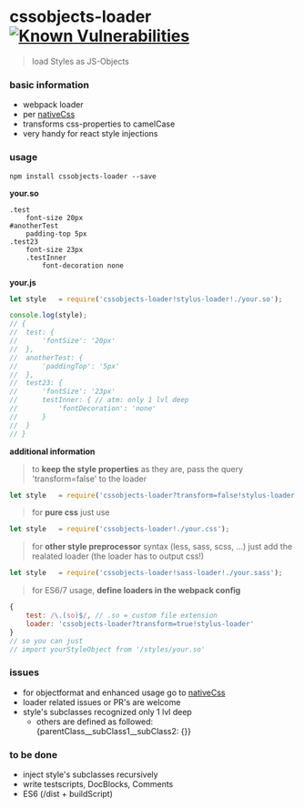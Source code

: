 # cssobjects-loader [![Known Vulnerabilities](https://snyk.io/test/npm/cssobjects-loader/badge.svg)](https://snyk.io/test/npm/cssobjects-loader)  
> load Styles as JS-Objects

### basic information
* webpack loader
* per [nativeCss](https://github.com/raphamorim/native-css)
* transforms css-properties to camelCase
* very handy for react style injections

### usage 
```npm install cssobjects-loader --save```

__your.so__
```Stylus
.test
	font-size 20px
#anotherTest
	padding-top 5px
.test23
	font-size 23px
    .testInner
        font-decoration none
```

__your.js__
```Javascript
let style 	= require('cssobjects-loader!stylus-loader!./your.so');

console.log(style);
// {
// 	test: {
// 		'fontSize': '20px'
// 	},
// 	anotherTest: {
// 		'paddingTop': '5px'
// 	},
// 	test23: {
// 		'fontSize': '23px'
//      testInner: { // atm: only 1 lvl deep
//          'fontDecoration': 'none'
//      }
// 	}
// }
```

__additional information__
> to __keep the style properties__ as they are, pass the query 'transform=false' to the loader  
```Javascript
let style   = require('cssobjects-loader?transform=false!stylus-loader!./your.so');
```

> for __pure css__ just use
```Javascript
let style   = require('cssobjects-loader!./your.css');
```

> for __other style preprocessor__ syntax (less, sass, scss, ...)
> just add the realated loader (the loader has to output css!)
```Javascript
let style   = require('cssobjects-loader!sass-loader!./your.sass');
```

> for ES6/7 usage, __define loaders in the webpack config__  
```Javascript
{
    test: /\.(so)$/, // .so = custom file extension
    loader: 'cssobjects-loader?transform=true!stylus-loader'
}
// so you can just
// import yourStyleObject from '/styles/your.so'
```

### issues
* for objectformat and enhanced usage go to [nativeCss](https://github.com/raphamorim/native-css)
* loader related issues or PR's are welcome
* style's subclasses recognized only 1 lvl deep
  * others are defined as followed: {parentClass__subClass1__subClass2: {}}

### to be done  
* inject style's subclasses recursively
* write testscripts, DocBlocks, Comments
* ES6 (/dist + buildScript)
